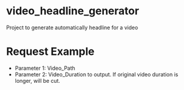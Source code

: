 # video_headline_generator
Project to generate automatically headline for a video

# Request Example

+ Parameter 1: Video_Path
+ Parameter 2: Video_Duration to output. If original video duration is longer, will be cut.
``` ./scripts.sh video.mp4 15
